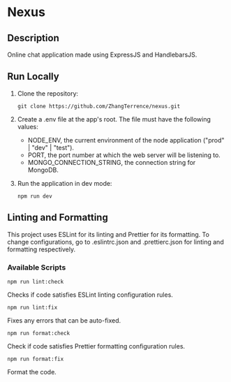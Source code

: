 # Nexus

## Description

Online chat application made using ExpressJS and HandlebarsJS.

## Run Locally

1. Clone the repository:

   ```console
   git clone https://github.com/ZhangTerrence/nexus.git
   ```

2. Create a .env file at the app's root. The file must have the following values:

   - NODE_ENV, the current environment of the node application ("prod" | "dev" | "test").
   - PORT, the port number at which the web server will be listening to.
   - MONGO_CONNECTION_STRING, the connection string for MongoDB.

3. Run the application in dev mode:

   ```console
   npm run dev
   ```

## Linting and Formatting

This project uses ESLint for its linting and Prettier for its formatting. To change configurations, go to .eslintrc.json and .prettierc.json for linting and formatting respectively.

### Available Scripts

```console
npm run lint:check
```

Checks if code satisfies ESLint linting configuration rules.

```console
npm run lint:fix
```

Fixes any errors that can be auto-fixed.

```console
npm run format:check
```

Check if code satisfies Prettier formatting configuration rules.

```console
npm run format:fix
```

Format the code.
